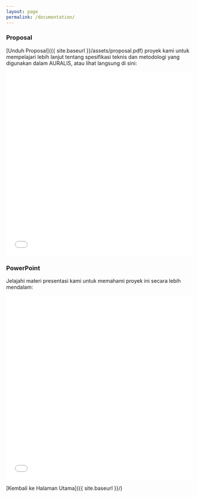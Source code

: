 ```yaml
---
layout: page
permalink: /documentation/
---
```


### Proposal

[Unduh Proposal]({{ site.baseurl }}/assets/proposal.pdf) proyek kami untuk mempelajari lebih lanjut tentang spesifikasi teknis dan metodologi yang digunakan dalam AURALIS, atau lihat langsung di sini:

<iframe src="{{ site.baseurl }}/assets/proposal.pdf" width="100%" height="500px" style="border: none;"></iframe>

### PowerPoint

Jelajahi materi presentasi kami untuk memahami proyek ini secara lebih mendalam:

<iframe src="{{ site.baseurl }}/assets/ppt.pdf" width="100%" height="500px" style="border: none;"></iframe>

[Kembali ke Halaman Utama]({{ site.baseurl }}/)
